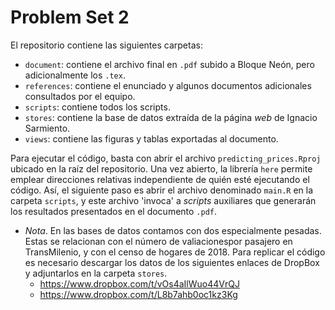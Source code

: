 # Problem Set 2
El repositorio contiene las siguientes carpetas:

- `document`: contiene el archivo final en `.pdf` subido a Bloque Neón, pero adicionalmente los `.tex`. 
- `references`: contiene el enunciado y algunos documentos adicionales consultados por el equipo.
- `scripts`: contiene todos los scripts.
- `stores`: contiene la base de datos extraída de la página _web_ de Ignacio Sarmiento. 
- `views`: contiene las figuras y tablas exportadas al documento.

Para ejecutar el código, basta con abrir el archivo `predicting_prices.Rproj` ubicado en la raíz del repositorio. Una vez abierto, la librería `here` permite emplear direcciones relativas independiente de quién esté ejecutando el código. Así, el siguiente paso es abrir el archivo denominado `main.R` en la carpeta `scripts`, y este archivo 'invoca' a _scripts_ auxiliares que generarán los resultados presentados en el documento `.pdf`. 
* *Nota*. En las bases de datos contamos con dos especialmente pesadas. Estas se relacionan con el número de valiacionespor pasajero en TransMilenio, y con el censo de hogares de 2018. Para replicar el código es necesario descargar los datos de los siguientes enlaces de DropBox y adjuntarlos en la carpeta `stores`.
    * https://www.dropbox.com/t/vOs4aIlWuo44VrQJ
    * https://www.dropbox.com/t/L8b7ahb0oc1kz3Kg
